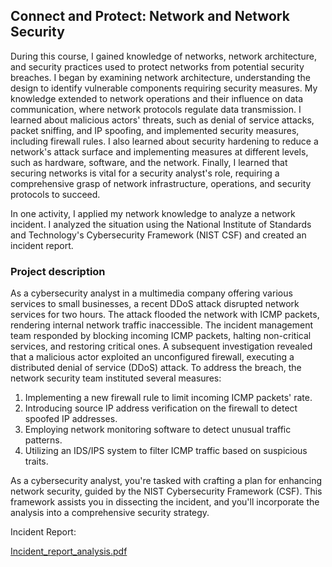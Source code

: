 <h2>Connect and Protect: Network and Network Security</h2>

During this course, I gained knowledge of networks, network architecture, and security practices used to protect networks from potential security breaches. I began by examining network architecture, understanding the design to identify vulnerable components requiring security measures. My knowledge extended to network operations and their influence on data communication, where network protocols regulate data transmission. I learned about malicious actors' threats, such as denial of service attacks, packet sniffing, and IP spoofing, and implemented security measures, including firewall rules. I also learned about security hardening to reduce a network's attack surface and implementing measures at different levels, such as hardware, software, and the network. Finally, I learned that securing networks is vital for a security analyst's role, requiring a comprehensive grasp of network infrastructure, operations, and security protocols to succeed.

In one activity, I applied my network knowledge to analyze a network incident. I analyzed the situation using the National Institute of Standards and Technology's Cybersecurity Framework (NIST CSF) and created an incident report.
 

<h3>Project description</h3>

As a cybersecurity analyst in a multimedia company offering various services to small businesses, a recent DDoS attack disrupted network services for two hours. The attack flooded the network with ICMP packets, rendering internal network traffic inaccessible. The incident management team responded by blocking incoming ICMP packets, halting non-critical services, and restoring critical ones. A subsequent investigation revealed that a malicious actor exploited an unconfigured firewall, executing a distributed denial of service (DDoS) attack.
To address the breach, the network security team instituted several measures:

1. Implementing a new firewall rule to limit incoming ICMP packets' rate.
2. Introducing source IP address verification on the firewall to detect spoofed IP addresses.
3. Employing network monitoring software to detect unusual traffic patterns.
4. Utilizing an IDS/IPS system to filter ICMP traffic based on suspicious traits.

As a cybersecurity analyst, you're tasked with crafting a plan for enhancing network security, guided by the NIST Cybersecurity Framework (CSF). This framework assists you in dissecting the incident, and you'll incorporate the analysis into a comprehensive security strategy.

Incident Report:

[Incident_report_analysis.pdf](https://github.com/clintonsenaye/ClintonSenaye/files/12501246/Incident_report_analysis.pdf)
